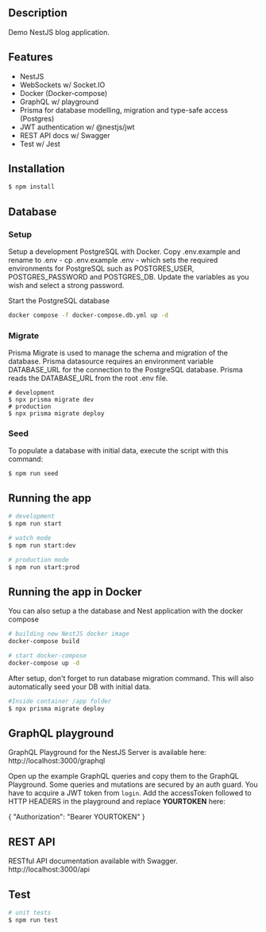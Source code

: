 ## Description

Demo NestJS blog application.

## Features

- NestJS
- WebSockets w/ Socket.IO
- Docker (Docker-compose)
- GraphQL w/ playground
- Prisma for database modelling, migration and type-safe access (Postgres)
- JWT authentication w/ @nestjs/jwt
- REST API docs w/ Swagger
- Test w/ Jest


## Installation

```bash
$ npm install
```

## Database 

### Setup
Setup a development PostgreSQL with Docker. Copy .env.example and rename to .env - cp .env.example .env - which sets the required environments for PostgreSQL such as POSTGRES_USER, POSTGRES_PASSWORD and POSTGRES_DB. Update the variables as you wish and select a strong password.

Start the PostgreSQL database

```bash
docker compose -f docker-compose.db.yml up -d
```
### Migrate
Prisma Migrate is used to manage the schema and migration of the database. Prisma datasource requires an environment variable DATABASE_URL for the connection to the PostgreSQL database. Prisma reads the DATABASE_URL from the root .env file.

```base
# development
$ npx prisma migrate dev
# production
$ npx prisma migrate deploy
```

### Seed
To populate a database with initial data, execute the script with this command:

```base
$ npm run seed
```

## Running the app

```bash
# development
$ npm run start

# watch mode
$ npm run start:dev

# production mode
$ npm run start:prod
```

## Running the app in Docker
You can also setup a the database and Nest application with the docker compose

```bash
# building new NestJS docker image
docker-compose build

# start docker-compose
docker-compose up -d
```

After setup, don't forget to run database migration command. This will also automatically seed your DB with initial data.

```bash
#Inside container /app folder
$ npx prisma migrate deploy
```

## GraphQL playground

GraphQL Playground for the NestJS Server is available here: http://localhost:3000/graphql

Open up the example GraphQL queries and copy them to the GraphQL Playground. Some queries and mutations are secured by an auth guard. You have to acquire a JWT token from `login`. Add the accessToken followed to HTTP HEADERS in the playground and replace **YOURTOKEN** here:

{
  "Authorization": "Bearer YOURTOKEN"
}

## REST API
RESTful API documentation available with Swagger.
http://localhost:3000/api

## Test

```bash
# unit tests
$ npm run test
```

